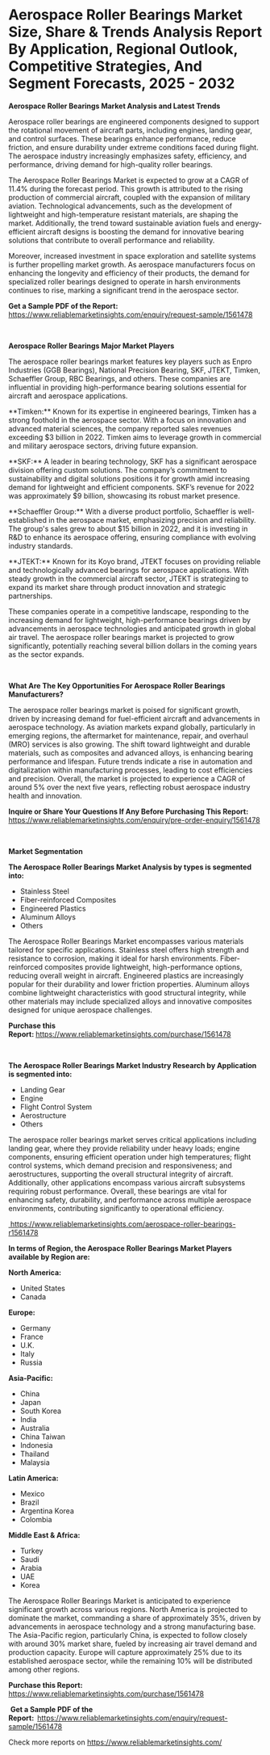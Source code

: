 <p><h1>Aerospace Roller Bearings Market Size, Share & Trends Analysis Report By Application, Regional Outlook, Competitive Strategies, And Segment Forecasts, 2025 - 2032</h1></p><p><strong>Aerospace Roller Bearings Market Analysis and Latest Trends</strong></p>
<p><p>Aerospace roller bearings are engineered components designed to support the rotational movement of aircraft parts, including engines, landing gear, and control surfaces. These bearings enhance performance, reduce friction, and ensure durability under extreme conditions faced during flight. The aerospace industry increasingly emphasizes safety, efficiency, and performance, driving demand for high-quality roller bearings.</p><p>The Aerospace Roller Bearings Market is expected to grow at a CAGR of 11.4% during the forecast period. This growth is attributed to the rising production of commercial aircraft, coupled with the expansion of military aviation. Technological advancements, such as the development of lightweight and high-temperature resistant materials, are shaping the market. Additionally, the trend toward sustainable aviation fuels and energy-efficient aircraft designs is boosting the demand for innovative bearing solutions that contribute to overall performance and reliability.</p><p>Moreover, increased investment in space exploration and satellite systems is further propelling market growth. As aerospace manufacturers focus on enhancing the longevity and efficiency of their products, the demand for specialized roller bearings designed to operate in harsh environments continues to rise, marking a significant trend in the aerospace sector.</p></p>
<p><strong>Get a Sample PDF of the Report:&nbsp;</strong> <a href="https://www.reliablemarketinsights.com/enquiry/request-sample/1561478?utm_campaign=2202&utm_medium=2&utm_source=Github&utm_content=ia&utm_term=16022025&utm_id=aerospace-roller-bearings">https://www.reliablemarketinsights.com/enquiry/request-sample/1561478</a></p>
<p>&nbsp;</p>
<p><strong>Aerospace Roller Bearings Major Market Players</strong></p>
<p><p>The aerospace roller bearings market features key players such as Enpro Industries (GGB Bearings), National Precision Bearing, SKF, JTEKT, Timken, Schaeffler Group, RBC Bearings, and others. These companies are influential in providing high-performance bearing solutions essential for aircraft and aerospace applications.</p><p>**Timken:** Known for its expertise in engineered bearings, Timken has a strong foothold in the aerospace sector. With a focus on innovation and advanced material sciences, the company reported sales revenues exceeding $3 billion in 2022. Timken aims to leverage growth in commercial and military aerospace sectors, driving future expansion.</p><p>**SKF:** A leader in bearing technology, SKF has a significant aerospace division offering custom solutions. The company’s commitment to sustainability and digital solutions positions it for growth amid increasing demand for lightweight and efficient components. SKF’s revenue for 2022 was approximately $9 billion, showcasing its robust market presence.</p><p>**Schaeffler Group:** With a diverse product portfolio, Schaeffler is well-established in the aerospace market, emphasizing precision and reliability. The group's sales grew to about $15 billion in 2022, and it is investing in R&D to enhance its aerospace offering, ensuring compliance with evolving industry standards.</p><p>**JTEKT:** Known for its Koyo brand, JTEKT focuses on providing reliable and technologically advanced bearings for aerospace applications. With steady growth in the commercial aircraft sector, JTEKT is strategizing to expand its market share through product innovation and strategic partnerships.</p><p>These companies operate in a competitive landscape, responding to the increasing demand for lightweight, high-performance bearings driven by advancements in aerospace technologies and anticipated growth in global air travel. The aerospace roller bearings market is projected to grow significantly, potentially reaching several billion dollars in the coming years as the sector expands.</p></p>
<p>&nbsp;</p>
<p><strong>What Are The Key Opportunities For Aerospace Roller Bearings Manufacturers?</strong></p>
<p><p>The aerospace roller bearings market is poised for significant growth, driven by increasing demand for fuel-efficient aircraft and advancements in aerospace technology. As aviation markets expand globally, particularly in emerging regions, the aftermarket for maintenance, repair, and overhaul (MRO) services is also growing. The shift toward lightweight and durable materials, such as composites and advanced alloys, is enhancing bearing performance and lifespan. Future trends indicate a rise in automation and digitalization within manufacturing processes, leading to cost efficiencies and precision. Overall, the market is projected to experience a CAGR of around 5% over the next five years, reflecting robust aerospace industry health and innovation.</p></p>
<p><strong>Inquire or Share Your Questions If Any Before Purchasing This Report:</strong> <a href="https://www.reliablemarketinsights.com/enquiry/pre-order-enquiry/1561478?utm_campaign=2202&utm_medium=2&utm_source=Github&utm_content=ia&utm_term=16022025&utm_id=aerospace-roller-bearings">https://www.reliablemarketinsights.com/enquiry/pre-order-enquiry/1561478</a></p>
<p>&nbsp;</p>
<p><strong>Market Segmentation</strong></p>
<p><strong>The Aerospace Roller Bearings Market Analysis by types is segmented into:</strong></p>
<p><ul><li>Stainless Steel</li><li>Fiber-reinforced Composites</li><li>Engineered Plastics</li><li>Aluminum Alloys</li><li>Others</li></ul></p>
<p><p>The Aerospace Roller Bearings Market encompasses various materials tailored for specific applications. Stainless steel offers high strength and resistance to corrosion, making it ideal for harsh environments. Fiber-reinforced composites provide lightweight, high-performance options, reducing overall weight in aircraft. Engineered plastics are increasingly popular for their durability and lower friction properties. Aluminum alloys combine lightweight characteristics with good structural integrity, while other materials may include specialized alloys and innovative composites designed for unique aerospace challenges.</p></p>
<p><strong>Purchase this Report:&nbsp;</strong><a href="https://www.reliablemarketinsights.com/purchase/1561478?utm_campaign=2202&utm_medium=2&utm_source=Github&utm_content=ia&utm_term=16022025&utm_id=aerospace-roller-bearings">https://www.reliablemarketinsights.com/purchase/1561478</a></p>
<p>&nbsp;</p>
<p><strong>The Aerospace Roller Bearings Market Industry Research by Application is segmented into:</strong></p>
<p><ul><li>Landing Gear</li><li>Engine</li><li>Flight Control System</li><li>Aerostructure</li><li>Others</li></ul></p>
<p><p>The aerospace roller bearings market serves critical applications including landing gear, where they provide reliability under heavy loads; engine components, ensuring efficient operation under high temperatures; flight control systems, which demand precision and responsiveness; and aerostructures, supporting the overall structural integrity of aircraft. Additionally, other applications encompass various aircraft subsystems requiring robust performance. Overall, these bearings are vital for enhancing safety, durability, and performance across multiple aerospace environments, contributing significantly to operational efficiency.</p></p>
<p><a href="https://www.reliablemarketinsights.com/aerospace-roller-bearings-r1561478?utm_campaign=2202&utm_medium=2&utm_source=Github&utm_content=ia&utm_term=16022025&utm_id=aerospace-roller-bearings">&nbsp;https://www.reliablemarketinsights.com/aerospace-roller-bearings-r1561478</a></p>
<p><strong>In terms of Region, the Aerospace Roller Bearings Market Players available by Region are:</strong></p>
<p>
    <p> <strong> North America: </strong>
        <ul>
            <li>United States</li>
            <li>Canada</li>
        </ul>
        </p> 
    <p> <strong> Europe: </strong>
        <ul>
            <li>Germany</li>
            <li>France</li>
            <li>U.K.</li>
            <li>Italy</li>
            <li>Russia</li>
        </ul>
        </p> 
    <p> <strong> Asia-Pacific: </strong>
        <ul>
            <li>China</li>
            <li>Japan</li>
            <li>South Korea</li>
            <li>India</li>
            <li>Australia</li>
            <li>China Taiwan</li>
            <li>Indonesia</li>
            <li>Thailand</li>
            <li>Malaysia</li>
        </ul>
        </p> 
    <p> <strong> Latin America: </strong>
        <ul>
            <li>Mexico</li>
            <li>Brazil</li>
            <li>Argentina Korea</li>
            <li>Colombia</li>
        </ul>
        </p> 
    <p> <strong> Middle East & Africa: </strong>
        <ul>
            <li>Turkey</li>
            <li>Saudi</li>
            <li>Arabia</li>
            <li>UAE</li>
            <li>Korea</li>
        </ul>
    </p>
    </p>
<p><p>The Aerospace Roller Bearings Market is anticipated to experience significant growth across various regions. North America is projected to dominate the market, commanding a share of approximately 35%, driven by advancements in aerospace technology and a strong manufacturing base. The Asia-Pacific region, particularly China, is expected to follow closely with around 30% market share, fueled by increasing air travel demand and production capacity. Europe will capture approximately 25% due to its established aerospace sector, while the remaining 10% will be distributed among other regions.</p></p>
<p><strong>Purchase this Report: </strong><a href="https://www.reliablemarketinsights.com/purchase/1561478?utm_campaign=2202&utm_medium=2&utm_source=Github&utm_content=ia&utm_term=16022025&utm_id=aerospace-roller-bearings">https://www.reliablemarketinsights.com/purchase/1561478</a></p>
<p>&nbsp;<strong>Get a Sample PDF of the Report:&nbsp;&nbsp;</strong><a href="https://www.reliablemarketinsights.com/enquiry/request-sample/1561478?utm_campaign=2202&utm_medium=2&utm_source=Github&utm_content=ia&utm_term=16022025&utm_id=aerospace-roller-bearings">https://www.reliablemarketinsights.com/enquiry/request-sample/1561478</a></p>
<p><strong></strong></p>
<p>Check more reports on <a href="https://www.reliablemarketinsights.com/?utm_campaign=2202&utm_medium=2&utm_source=Github&utm_content=ia&utm_term=16022025&utm_id=aerospace-roller-bearings">https://www.reliablemarketinsights.com/</a></p>